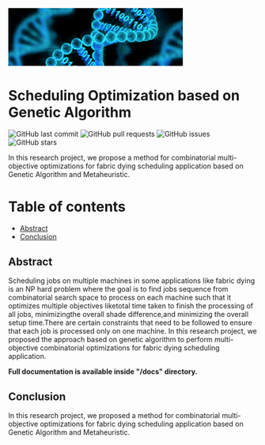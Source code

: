 <!-- Add banner here -->
<img src="img/banner.jpg" width="70%" height="40%">

# Scheduling Optimization based on Genetic Algorithm
<!-- Add buttons here -->
![GitHub last commit](https://img.shields.io/github/last-commit/bilalsp/scheduling_optimization)
![GitHub pull requests](https://img.shields.io/github/issues-pr/bilalsp/scheduling_optimization)
![GitHub issues](https://img.shields.io/github/issues-raw/bilalsp/scheduling_optimization)
![GitHub stars](https://img.shields.io/github/stars/bilalsp/scheduling_optimization)

<!-- Describe your project in brief -->
In this research project, we propose a method for combinatorial multi-objective optimizations for fabric dying scheduling application based on Genetic Algorithm and Metaheuristic.


# Table of contents
- [Abstract](#Abstract)
- [Conclusion](#Conclusion)

## Abstract
Scheduling jobs on multiple machines in some applications like fabric dying is an NP hard problem where the goal is to find jobs sequence from combinatorial search space to process on each machine such that it optimizes multiple objectives liketotal time taken to finish the  processing  of  all  jobs, minimizingthe  overall  shade difference,and  minimizing  the overall setup time.There are certain constraints that need to be followed to ensure that each job is processed only on one machine. In this research project, we proposed the approach based  on  genetic  algorithm  to  perform multi-objective combinatorial  optimizations for fabric dying scheduling application.

**Full documentation is available inside "/docs" directory.**

## Conclusion
In this research project, we proposed a method for combinatorial multi-objective optimizations for fabric dying scheduling application based on Genetic Algorithm and Metaheuristic.


